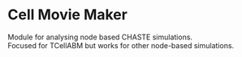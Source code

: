 # Cell Movie Maker

Module for analysing node based CHASTE simulations.  
Focused for TCellABM but works for other node-based simulations.  

![]()

